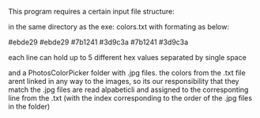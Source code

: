 This program requires a certain input file structure:

in the same directory as the exe:
colors.txt with formating as below:

#ebde29 #ebde29 #7b1241
#3d9c3a #7b1241
#3d9c3a

each line can hold up to 5 different hex values separated by single space

and a PhotosColorPicker folder with .jpg files.
the colors from the .txt file arent linked in any way to the images, so its our responsibility that they match
the .jpg files are read alpabeticli and assigned to the corresponting line from the .txt 
(with the index corresponding to the order of the .jpg files in the folder) 
